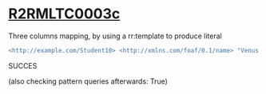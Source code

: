 
# [R2RMLTC0003c](https://www.w3.org/TR/rdb2rdf-test-cases/#R2RMLTC0003c)
Three columns mapping, by using a rr:template to produce literal

```diff
<http://example.com/Student10> <http://xmlns.com/foaf/0.1/name> "Venus Williams" .
```

SUCCES

(also checking pattern queries afterwards: True)
